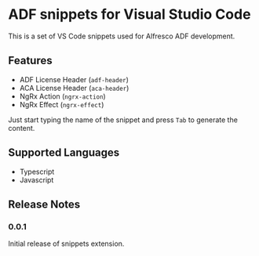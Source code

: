 # ADF snippets for Visual Studio Code

This is a set of VS Code snippets used for Alfresco ADF development.

## Features

* ADF License Header (`adf-header`)
* ACA License Header (`aca-header`)
* NgRx Action (`ngrx-action`)
* NgRx Effect (`ngrx-effect`)

Just start typing the name of the snippet and press `Tab` to generate the content.

## Supported Languages

* Typescript
* Javascript

## Release Notes

### 0.0.1

Initial release of snippets extension.
